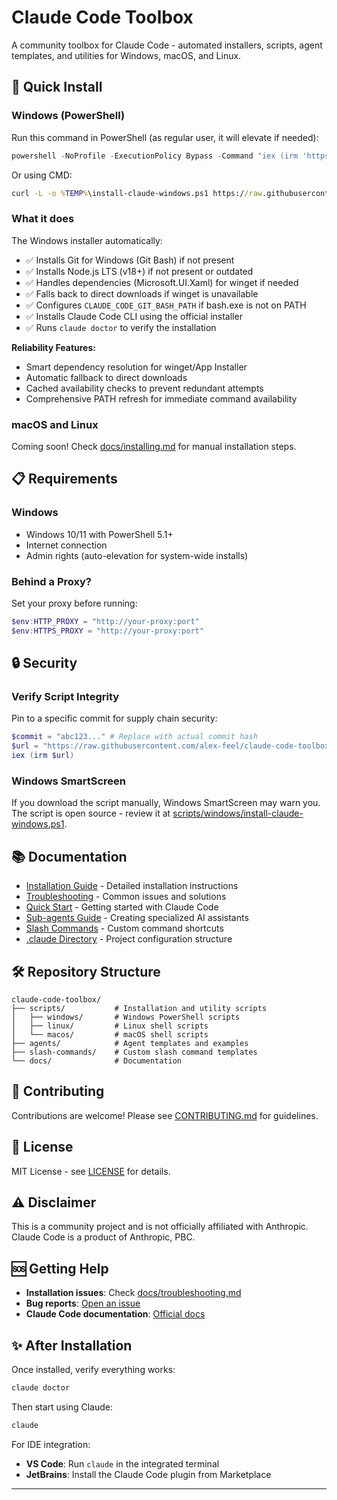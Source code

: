 # Claude Code Toolbox

A community toolbox for Claude Code - automated installers, scripts, agent templates, and utilities for Windows, macOS, and Linux.

## 🚀 Quick Install

### Windows (PowerShell)

Run this command in PowerShell (as regular user, it will elevate if needed):

```powershell
powershell -NoProfile -ExecutionPolicy Bypass -Command "iex (irm 'https://raw.githubusercontent.com/alex-feel/claude-code-toolbox/main/scripts/windows/install-claude-windows.ps1')"
```

Or using CMD:

```cmd
curl -L -o %TEMP%\install-claude-windows.ps1 https://raw.githubusercontent.com/alex-feel/claude-code-toolbox/main/scripts/windows/install-claude-windows.ps1 && powershell -NoProfile -ExecutionPolicy Bypass -File %TEMP%\install-claude-windows.ps1
```

### What it does

The Windows installer automatically:
- ✅ Installs Git for Windows (Git Bash) if not present
- ✅ Installs Node.js LTS (v18+) if not present or outdated
- ✅ Handles dependencies (Microsoft.UI.Xaml) for winget if needed
- ✅ Falls back to direct downloads if winget is unavailable
- ✅ Configures `CLAUDE_CODE_GIT_BASH_PATH` if bash.exe is not on PATH
- ✅ Installs Claude Code CLI using the official installer
- ✅ Runs `claude doctor` to verify the installation

**Reliability Features:**
- Smart dependency resolution for winget/App Installer
- Automatic fallback to direct downloads
- Cached availability checks to prevent redundant attempts
- Comprehensive PATH refresh for immediate command availability

### macOS and Linux

Coming soon! Check [docs/installing.md](docs/installing.md) for manual installation steps.

## 📋 Requirements

### Windows
- Windows 10/11 with PowerShell 5.1+
- Internet connection
- Admin rights (auto-elevation for system-wide installs)

### Behind a Proxy?

Set your proxy before running:

```powershell
$env:HTTP_PROXY = "http://your-proxy:port"
$env:HTTPS_PROXY = "http://your-proxy:port"
```

## 🔒 Security

### Verify Script Integrity

Pin to a specific commit for supply chain security:

```powershell
$commit = "abc123..." # Replace with actual commit hash
$url = "https://raw.githubusercontent.com/alex-feel/claude-code-toolbox/$commit/scripts/windows/install-claude-windows.ps1"
iex (irm $url)
```

### Windows SmartScreen

If you download the script manually, Windows SmartScreen may warn you. The script is open source - review it at [scripts/windows/install-claude-windows.ps1](scripts/windows/install-claude-windows.ps1).

## 📚 Documentation

- [Installation Guide](docs/installing.md) - Detailed installation instructions
- [Troubleshooting](docs/troubleshooting.md) - Common issues and solutions
- [Quick Start](docs/quickstart.md) - Getting started with Claude Code
- [Sub-agents Guide](docs/agents.md) - Creating specialized AI assistants
- [Slash Commands](docs/slash-commands.md) - Custom command shortcuts
- [.claude Directory](docs/claude-directory.md) - Project configuration structure

## 🛠️ Repository Structure

```text
claude-code-toolbox/
├── scripts/           # Installation and utility scripts
│   ├── windows/       # Windows PowerShell scripts
│   ├── linux/         # Linux shell scripts
│   └── macos/         # macOS shell scripts
├── agents/            # Agent templates and examples
├── slash-commands/    # Custom slash command templates
└── docs/              # Documentation
```

## 🤝 Contributing

Contributions are welcome! Please see [CONTRIBUTING.md](CONTRIBUTING.md) for guidelines.

## 📄 License

MIT License - see [LICENSE](LICENSE) for details.

## ⚠️ Disclaimer

This is a community project and is not officially affiliated with Anthropic. Claude Code is a product of Anthropic, PBC.

## 🆘 Getting Help

- **Installation issues**: Check [docs/troubleshooting.md](docs/troubleshooting.md)
- **Bug reports**: [Open an issue](https://github.com/alex-feel/claude-code-toolbox/issues)
- **Claude Code documentation**: [Official docs](https://docs.anthropic.com/claude-code)

## ✨ After Installation

Once installed, verify everything works:

```bash
claude doctor
```

Then start using Claude:

```bash
claude
```

For IDE integration:
- **VS Code**: Run `claude` in the integrated terminal
- **JetBrains**: Install the Claude Code plugin from Marketplace

---

<!-- Version and release information is managed by Release Please -->
<!-- See releases: https://github.com/alex-feel/claude-code-toolbox/releases -->
